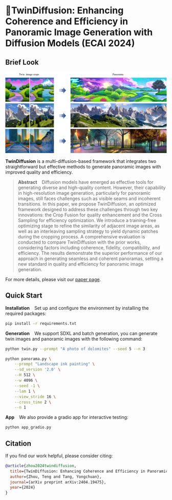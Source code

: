 # 🦉TwinDiffusion: Enhancing Coherence and Efficiency in Panoramic Image Generation with Diffusion Models (ECAI 2024)

## Brief Look

![intro](docs/intro.png)

**TwinDiffusion** is a multi-diffusion-based framework that integrates two straightforward but effective methods to generate panoramic images with
improved quality and efficiency.

> **Abstract** &ensp; Diffusion models have emerged as effective tools for generating diverse and high-quality content. However, their capability in high-resolution image generation, particularly for panoramic images, still faces challenges such as visible seams and incoherent transitions. In this paper, we propose TwinDiffusion, an optimized framework designed to address these challenges through two key innovations: the Crop Fusion for quality enhancement and the Cross Sampling for efficiency optimization. We introduce a training-free optimizing stage to refine the similarity of adjacent image areas, as well as an interleaving sampling strategy to yield dynamic patches during the cropping process. A comprehensive evaluation is conducted to compare TwinDiffusion with the prior works, considering factors including coherence, fidelity, compatibility, and efficiency. The results demonstrate the superior performance of our approach in generating seamless and coherent panoramas, setting a new standard in quality and efficiency for panoramic image generation. 

For more details, please visit our [paper page](https://arxiv.org/abs/2404.19475).

## Quick Start

**Installation** &ensp; Set up and configure the environment by installing the required packages:

```bash
pip install -r requirements.txt
```

**Generation** &ensp; We support SDXL and batch generation, you can generate twin images and panoramic images with the following command:

```bash
python twin.py --prompt "A photo of dolomites" --seed 5 --n 3
```
```bash
python panorama.py \
    --prompt "Landscape ink painting" \
    --sd_version '2.0' \
    --H 512 \
    --w 4096 \
    --seed -1 \
    --lam 1 \
    --view_stride 16 \
    --cross_time 2 \
    --n 1
```

**App** &ensp; We also provide a gradio app for interactive testing:

```bash
python app_gradio.py
```

## Citation

If you find our work helpful, please consider citing:

```bibtex
@article{zhou2024twindiffusion,
  title={TwinDiffusion: Enhancing Coherence and Efficiency in Panoramic Image Generation with Diffusion Models},
  author={Zhou, Teng and Tang, Yongchuan},
  journal={arXiv preprint arXiv:2404.19475},
  year={2024}
}
```